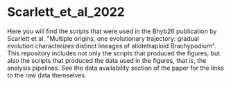 # Scarlett_et_al_2022
Here you will find the scripts that were used in the Bhyb26 publication by Scarlett et al. "Multiple origins, one evolutionary trajectory: gradual
evolution characterizes distinct lineages of allotetraploid Brachypodium". This repository includes not only the scripts that produced the figures, but also the scripts that produced the data used in the figures, that is, the analysis pipelines. See the data availability section of the paper for the links to the raw data themselves.
